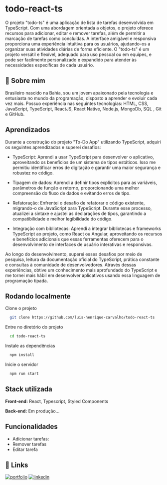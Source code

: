 
# todo-react-ts

O projeto "todo-ts" é uma aplicação de lista de tarefas desenvolvida em TypeScript. Com uma abordagem orientada a objetos, o projeto oferece recursos para adicionar, editar e remover tarefas, além de permitir a marcação de tarefas como concluídas. A interface amigável e responsiva proporciona uma experiência intuitiva para os usuários, ajudando-os a organizar suas atividades diárias de forma eficiente. O "todo-ts" é um projeto versátil e flexível, adequado para uso pessoal ou em equipes, e pode ser facilmente personalizado e expandido para atender às necessidades específicas de cada usuário.

## 🚀 Sobre mim
Brasileiro nascido na Bahia, sou um jovem apaixonado pela tecnologia e entusiasta no mundo da programação, disposto a aprender e evoluir cada vez mais. Possuo experiência nas seguintes tecnologias: HTML, CSS, JavaScript, TypeScript, ReactJS, React Native, Node.js, MongoDb, SQL , Git e GitHub.


## Aprendizados

Durante a construção do projeto "To-Do App" utilizando TypeScript, adquiri os seguintes aprendizados e superei desafios:

- TypeScript: Aprendi a usar TypeScript para desenvolver o aplicativo, aproveitando os benefícios de um sistema de tipos estáticos. Isso me permitiu identificar erros de digitação e garantir uma maior segurança e robustez no código.

- Tipagem de dados: Aprendi a definir tipos explícitos para as variáveis, parâmetros de função e retorno, proporcionando uma melhor compreensão do fluxo de dados e evitando erros de tipo.

- Refatoração: Enfrentei o desafio de refatorar o código existente, migrando-o de JavaScript para TypeScript. Durante esse processo, atualizei a sintaxe e ajustei as declarações de tipos, garantindo a compatibilidade e melhor legibilidade do código.

- Integração com bibliotecas: Aprendi a integrar bibliotecas e frameworks TypeScript ao projeto, como React ou Angular, aproveitando os recursos e benefícios adicionais que essas ferramentas oferecem para o desenvolvimento de interfaces de usuário interativas e responsivas.

Ao longo do desenvolvimento, superei esses desafios por meio de pesquisa, leitura da documentação oficial do TypeScript, prática constante e consultas à comunidade de desenvolvedores. Através dessas experiências, obtive um conhecimento mais aprofundado do TypeScript e me tornei mais hábil em desenvolver aplicativos usando essa linguagem de programação tipada.

## Rodando localmente

Clone o projeto

```bash
  git clone https://github.com/luis-henrique-carvalho/todo-react-ts
```

Entre no diretório do projeto

```bash
  cd todo-react-ts
```

Instale as dependências

```bash
  npm install
```

Inicie o servidor

```bash
  npm run start
```


## Stack utilizada

**Front-end:** React, Typescript, Styled Components

**Back-end:** Em produção... 



## Funcionalidades

- Adicionar tarefas: 
- Remover tarefas
- Editar tarefa



## 🔗 Links
[![portfolio](https://img.shields.io/badge/my_portfolio-000?style=for-the-badge&logo=ko-fi&logoColor=white)](https://meu-site-flax.vercel.app/)
[![linkedin](https://img.shields.io/badge/linkedin-0A66C2?style=for-the-badge&logo=linkedin&logoColor=white)](https://www.linkedin.com/in/luis-henrique-072244213/)


